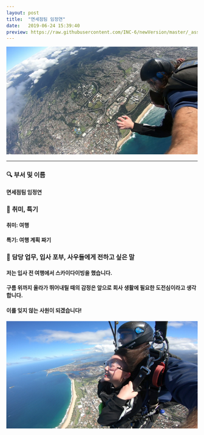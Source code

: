 ```yaml
---
layout: post
title:  "면세점팀 임정연"
date:   2019-06-24 15:39:40
preview: https://raw.githubusercontent.com/INC-6/newVersion/master/_asset/%EB%8F%99%EA%B8%B0%EC%82%AC%EC%A7%84/191924.jpg
---
```


![Picture 1](https://raw.githubusercontent.com/INC-6/INC-6.github.io/master/_asset/%EC%85%80%EC%B9%B4/%EC%A0%95%EC%97%B01.jpg)

---

### 🔍 **부서 및 이름**
    
#### 면세점팀 임정연

### 🔔 **취미, 특기**

#### 취미: 여행
    
#### 특기: 여행 계획 짜기

### 🔔 **담당 업무, 입사 포부, 사우들에게 전하고 싶은 말**
 
#### 저는 입사 전 여행에서 스카이다이빙을 했습니다.
 
#### 구름 위까지 올라가 뛰어내릴 때의 감정은 앞으로 회사 생활에 필요한 도전심이라고 생각합니다.
   
#### 이를 잊지 않는 사원이 되겠습니다!
  
![Picture 2](https://raw.githubusercontent.com/INC-6/INC-6.github.io/master/_asset/%EC%85%80%EC%B9%B4/%EC%A0%95%EC%97%B02.jpg)
